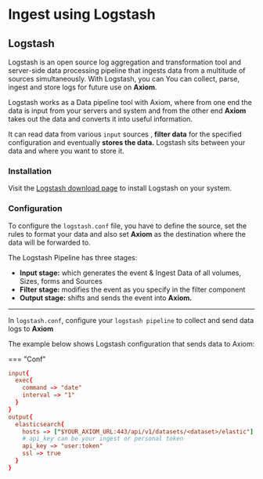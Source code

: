 <div class="axi-header">
  <h1>Ingest using Logstash</h1>
</div>

## Logstash

Logstash is an open source log aggregation and transformation tool and server-side data processing pipeline that ingests data from a multitude of sources simultaneously. With Logstash, you can You can collect, parse, ingest and store logs for future use on **Axiom**.

Logstash works as a Data pipeline tool with Axiom, where from one end the data is input from your servers and system and from the other end **Axiom** takes out the data and converts it into useful information.

It can read data from various `input` sources , **filter data** for the specified configuration and eventually **stores the data.**
Logstash sits between your data and where you want to store it.

### Installation 

Visit the [Logstash download page](https://www.elastic.co/downloads/logstash) to install Logstash on your system.

### Configuration

To configure the `logstash.conf` file, you have to define the source, set the rules to format your data and also set **Axiom** as the destination where the data will be forwarded to. 

The Logstash Pipeline has three stages:

- **Input stage:** which generates the event & Ingest Data of all volumes, Sizes, forms and Sources
- **Filter stage:** modifies the event as you specify in the filter component 
- **Output stage:** shifts and sends the event into **Axiom.** 

---

In `logstash.conf`, configure your `logstash pipeline` to collect and send data logs to **Axiom**

The example below shows Logstash configuration that sends data to Axiom:

=== "Conf"

```conf
input{
  exec{
    command => "date"
    interval => "1"
  }
}
output{
  elasticsearch{
    hosts => ["$YOUR_AXIOM_URL:443/api/v1/datasets/<dataset>/elastic"]
    # api_key can be your ingest or personal token
    api_key => "user:token"
    ssl => true
  }
}
```




